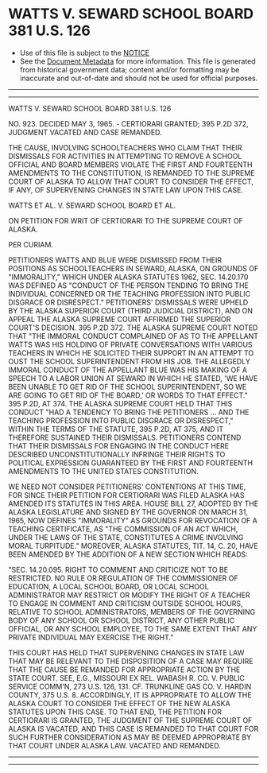 ---
---

# WATTS V. SEWARD SCHOOL BOARD 381 U.S. 126

* Use of this file is subject to the [NOTICE](https://github.com/publicdocs/notice/blob/master/NOTICE)
* See the [Document Metadata](../../../) for more information.
  This file is generated from historical government data; content and/or formatting may be inaccurate and out-of-date and should not be used for official purposes.

----------
----------

WATTS V. SEWARD SCHOOL BOARD 381 U.S. 126

NO. 923.  DECIDED MAY 3, 1965.  - CERTIORARI GRANTED; 395 P.2D 372, JUDGMENT VACATED AND CASE REMANDED.

THE CAUSE, INVOLVING SCHOOLTEACHERS WHO CLAIM THAT THEIR DISMISSALS FOR ACTIVITIES IN ATTEMPTING TO REMOVE A SCHOOL OFFICIAL AND BOARD MEMBERS VIOLATE THE FIRST AND FOURTEENTH AMENDMENTS TO THE CONSTITUTION, IS REMANDED TO THE SUPREME COURT OF ALASKA TO ALLOW THAT COURT TO CONSIDER THE EFFECT, IF ANY, OF SUPERVENING CHANGES IN STATE LAW UPON THIS CASE.

WATTS ET AL. V. SEWARD SCHOOL BOARD ET AL.

ON PETITION FOR WRIT OF CERTIORARI TO THE SUPREME COURT OF ALASKA.

PER CURIAM.

PETITIONERS WATTS AND BLUE WERE DISMISSED FROM THEIR POSITIONS AS SCHOOLTEACHERS IN SEWARD, ALASKA, ON GROUNDS OF "IMMORALITY," WHICH UNDER ALASKA STATUTES 1962, SEC. 14.20.170 WAS DEFINED AS "CONDUCT OF THE PERSON TENDING TO BRING THE INDIVIDUAL CONCERNED OR THE TEACHING PROFESSION INTO PUBLIC DISGRACE OR DISRESPECT."  PETITIONERS' DISMISSALS WERE UPHELD BY THE ALASKA SUPERIOR COURT (THIRD JUDICIAL DISTRICT), AND ON APPEAL THE ALASKA SUPREME COURT AFFIRMED THE SUPERIOR COURT'S DECISION.  395 P.2D 372.  THE ALASKA SUPREME COURT NOTED THAT "THE IMMORAL CONDUCT COMPLAINED OF AS TO THE APPELLANT WATTS WAS HIS HOLDING OF PRIVATE CONVERSATIONS WITH VARIOUS TEACHERS IN WHICH HE SOLICITED THEIR SUPPORT IN AN ATTEMPT TO OUST THE SCHOOL SUPERINTENDENT FROM HIS JOB.  THE ALLEGEDLY IMMORAL CONDUCT OF THE APPELLANT BLUE WAS HIS MAKING OF A SPEECH TO A LABOR UNION AT SEWARD IN WHICH HE STATED, 'WE HAVE BEEN UNABLE TO GET RID OF THE SCHOOL SUPERINTENDENT, SO WE ARE GOING TO GET RID OF THE BOARD,' OR WORDS TO THAT EFFECT."  395 P.2D, AT 374.  THE ALASKA SUPREME COURT HELD THAT THIS CONDUCT "HAD A TENDENCY TO BRING THE PETITIONERS  ...  AND THE TEACHING PROFESSION INTO PUBLIC DISGRACE OR DISRESPECT," WITHIN THE TERMS OF THE STATUTE, 395 P.2D, AT 375, AND IT THEREFORE SUSTAINED THEIR DISMISSALS.  PETITIONERS CONTEND THAT THEIR DISMISSALS FOR ENGAGING IN THE CONDUCT HERE DESCRIBED UNCONSTITUTIONALLY INFRINGE THEIR RIGHTS TO POLITICAL EXPRESSION GUARANTEED BY THE FIRST AND FOURTEENTH AMENDMENTS TO THE UNITED STATES CONSTITUTION.

WE NEED NOT CONSIDER PETITIONERS' CONTENTIONS AT THIS TIME, FOR SINCE THEIR PETITION FOR CERTIORARI WAS FILED ALASKA HAS AMENDED ITS STATUTES IN THIS AREA.  HOUSE BILL 27, ADOPTED BY THE ALASKA LEGISLATURE AND SIGNED BY THE GOVERNOR ON MARCH 31, 1965, NOW DEFINES "IMMORALITY" AS GROUNDS FOR REVOCATION OF A TEACHING CERTIFICATE, AS "THE COMMISSION OF AN ACT WHICH, UNDER THE LAWS OF THE STATE, CONSTITUTES A CRIME INVOLVING MORAL TURPITUDE."  MOREOVER, ALASKA STATUTES, TIT. 14, C. 20, HAVE BEEN AMENDED BY THE ADDITION OF A NEW SECTION WHICH READS:

"SEC. 14.20.095.  RIGHT TO COMMENT AND CRITICIZE NOT TO BE RESTRICTED.  NO RULE OR REGULATION OF THE COMMISSIONER OF EDUCATION, A LOCAL SCHOOL BOARD, OR LOCAL SCHOOL ADMINISTRATOR MAY RESTRICT OR MODIFY THE RIGHT OF A TEACHER TO ENGAGE IN COMMENT AND CRITICISM OUTSIDE SCHOOL HOURS, RELATIVE TO SCHOOL ADMINISTRATORS, MEMBERS OF THE GOVERNING BODY OF ANY SCHOOL OR SCHOOL DISTRICT, ANY OTHER PUBLIC OFFICIAL, OR ANY SCHOOL EMPLOYEE, TO THE SAME EXTENT THAT ANY PRIVATE INDIVIDUAL MAY EXERCISE THE RIGHT."

THIS COURT HAS HELD THAT SUPERVENING CHANGES IN STATE LAW THAT MAY BE RELEVANT TO THE DISPOSITION OF A CASE MAY REQUIRE THAT THE CAUSE BE REMANDED FOR APPROPRIATE ACTION BY THE STATE COURT.  SEE, E.G., MISSOURI EX REL. WABASH R. CO. V. PUBLIC SERVICE COMM'N, 273 U.S. 126, 131.  CF. TRUNKLINE GAS CO. V. HARDIN COUNTY, 375 U.S. 8.  ACCORDINGLY, IT IS APPROPRIATE TO ALLOW THE ALASKA COURT TO CONSIDER THE EFFECT OF THE NEW ALASKA STATUTES UPON THIS CASE.  TO THAT END, THE PETITION FOR CERTIORARI IS GRANTED, THE JUDGMENT OF THE SUPREME COURT OF ALASKA IS VACATED, AND THIS CASE IS REMANDED TO THAT COURT FOR SUCH FURTHER CONSIDERATION AS MAY BE DEEMED APPROPRIATE BY THAT COURT UNDER ALASKA LAW.  VACATED AND REMANDED.


----------
----------

